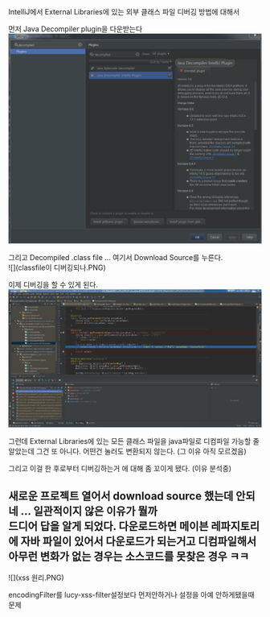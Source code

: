 IntelliJ에서 External Libraries에 있는 외부 클래스 파일 디버깅 방법에 대해서 

먼저 Java Decompiler plugin을 다운받는다</br>
![](decompiledplugin.PNG)

그리고  Decompiled .class file ... 여기서 Download Source를 누른다. </br>
![](classfile이 디버깅되나.PNG)


이제 디버깅을 할 수 있게 된다. </br>
![](okok.PNG)

그런데 External Libraries에 있는 모든 클래스 파일을 java파일로 디컴파일 가능할 줄 알았는데 그건 또 아니다. 어떤건 눌러도 변환되지 않는다. (그 이유 아직 모르겠음) </br>

그리고 이걸 한 후로부터 디버깅하는거 에 대해 좀 꼬이게 됐다. (이유 분석중)</br>

새로운 프로젝트 열어서 download source 했는데 안되네 ... 일관적이지 않은 이유가 뭘까 <br>
드디어 답을 알게 되었다. 다운로드하면 메이븐 레파지토리에 자바 파일이 있어서 다운로드가 되는거고 
디컴파일해서 아무런 변화가 없는 경우는 소스코드를 못찾은 경우 ㅋㅋ 
---


![](xss 원리.PNG)

encodingFilter를 lucy-xss-filter설정보다 먼저안하거나 설정을 아예 안하게됐을때 문제

